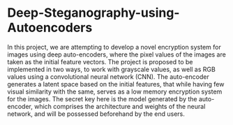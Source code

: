 # Deep-Steganography-using-Autoencoders

In this project, we are attempting to develop a novel encryption system for images using deep auto-encoders, where the pixel values of the images are taken as the initial feature vectors. The project is proposed to be implemented in two ways, to work with grayscale values, as well as RGB values using a convolutional neural network (CNN). The auto-encoder generates a latent space based on the initial features, that while having few visual similarity with the same, serves as a low memory encryption system for the images. The secret key here is the model generated by the auto-encoder, which comprises the architecture and weights of the neural network, and will be possessed beforehand by the end users.
